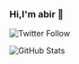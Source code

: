 ### Hi,I'm abir 👋
![Twitter Follow](https://img.shields.io/twitter/follow/abir0ua?color=%23E4405F&logo=instagram&style=for-the-badge)
<!--
**abiroua20/abiroua20** is a ✨ _special_ ✨ repository because its `README.md` (this file) appears on your GitHub profile.

Here are some ideas to get you started:

- 🔭 I’m currently working on ...
- 🌱 I’m currently learning ...
- 👯 I’m looking to collaborate on ...
- 🤔 I’m looking for help with ...
- 💬 Ask me about ...
- 📫 How to reach me: ...
- 😄 Pronouns: ...
- ⚡ Fun fact: ...
-->

![GitHub Stats](https://github-readme-stats.vercel.app/api?username=abiroua20&theme=radical)
